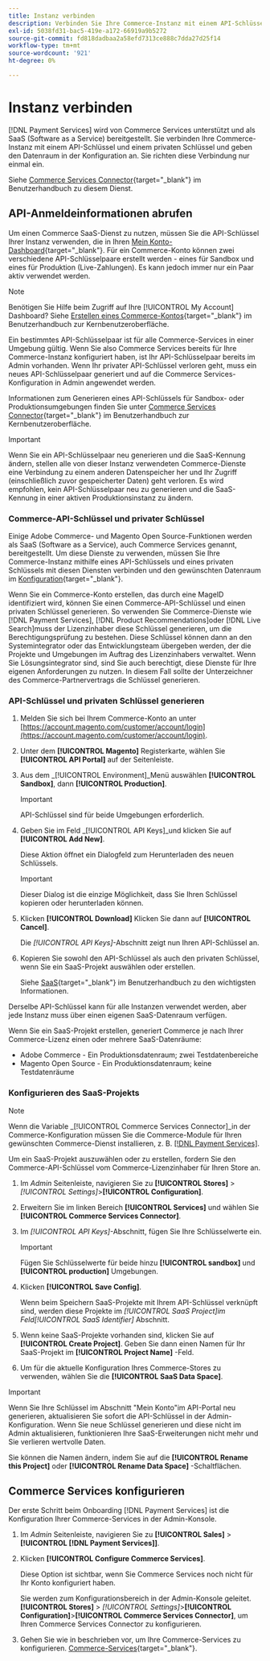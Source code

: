```yaml
---
title: Instanz verbinden
description: Verbinden Sie Ihre Commerce-Instanz mit einem API-Schlüssel und einem privaten Schlüssel und geben Sie den Datenraum in der Konfiguration an.
exl-id: 5038fd31-bac5-419e-a172-66919a9b5272
source-git-commit: fd818dadbaa2a58efd7313ce888c7dda27d25f14
workflow-type: tm+mt
source-wordcount: '921'
ht-degree: 0%

---
```


# Instanz verbinden

[!DNL Payment Services] wird von Commerce Services unterstützt und als SaaS (Software as a Service) bereitgestellt. Sie verbinden Ihre Commerce-Instanz mit einem API-Schlüssel und einem privaten Schlüssel und geben den Datenraum in der Konfiguration an. Sie richten diese Verbindung nur einmal ein.

Siehe [Commerce Services Connector](https://docs.magento.com/user-guide/system/saas.html){target=&quot;_blank&quot;} im Benutzerhandbuch zu diesem Dienst.

## API-Anmeldeinformationen abrufen

Um einen Commerce SaaS-Dienst zu nutzen, müssen Sie die API-Schlüssel Ihrer Instanz verwenden, die in Ihren [Mein Konto-Dashboard](https://account.magento.com/customer/account/login){target=&quot;_blank&quot;}. Für ein Commerce-Konto können zwei verschiedene API-Schlüsselpaare erstellt werden - eines für Sandbox und eines für Produktion (Live-Zahlungen). Es kann jedoch immer nur ein Paar aktiv verwendet werden.

>[!NOTE]
>
>Benötigen Sie Hilfe beim Zugriff auf Ihre [!UICONTROL My Account] Dashboard? Siehe [Erstellen eines Commerce-Kontos](https://docs.magento.com/user-guide/magento/magento-account-create.html){target=&quot;_blank&quot;} im Benutzerhandbuch zur Kernbenutzeroberfläche.

Ein bestimmtes API-Schlüsselpaar ist für alle Commerce-Services in einer Umgebung gültig. Wenn Sie also Commerce Services bereits für Ihre Commerce-Instanz konfiguriert haben, ist Ihr API-Schlüsselpaar bereits im Admin vorhanden. Wenn Ihr privater API-Schlüssel verloren geht, muss ein neues API-Schlüsselpaar generiert und auf die Commerce Services-Konfiguration in Admin angewendet werden.

Informationen zum Generieren eines API-Schlüssels für Sandbox- oder Produktionsumgebungen finden Sie unter [Commerce Services Connector](https://docs.magento.com/user-guide/system/saas.html){target=&quot;_blank&quot;} im Benutzerhandbuch zur Kernbenutzeroberfläche.

>[!IMPORTANT]
>
>Wenn Sie ein API-Schlüsselpaar neu generieren und die SaaS-Kennung ändern, stellen alle von dieser Instanz verwendeten Commerce-Dienste eine Verbindung zu einem anderen Datenspeicher her und Ihr Zugriff (einschließlich zuvor gespeicherter Daten) geht verloren. Es wird empfohlen, kein API-Schlüsselpaar neu zu generieren und die SaaS-Kennung in einer aktiven Produktionsinstanz zu ändern.

### Commerce-API-Schlüssel und privater Schlüssel

Einige Adobe Commerce- und Magento Open Source-Funktionen werden als SaaS (Software as a Service), auch Commerce Services genannt, bereitgestellt. Um diese Dienste zu verwenden, müssen Sie Ihre Commerce-Instanz mithilfe eines API-Schlüssels und eines privaten Schlüssels mit diesen Diensten verbinden und den gewünschten Datenraum im [Konfiguration](https://docs.magento.com/user-guide/configuration/services/saas.html){target=&quot;_blank&quot;}.

Wenn Sie ein Commerce-Konto erstellen, das durch eine MageID identifiziert wird, können Sie einen Commerce-API-Schlüssel und einen privaten Schlüssel generieren. So verwenden Sie Commerce-Dienste wie [!DNL Payment Services], [!DNL Product Recommendations]oder [!DNL Live Search]muss der Lizenzinhaber diese Schlüssel generieren, um die Berechtigungsprüfung zu bestehen. Diese Schlüssel können dann an den Systemintegrator oder das Entwicklungsteam übergeben werden, der die Projekte und Umgebungen im Auftrag des Lizenzinhabers verwaltet. Wenn Sie Lösungsintegrator sind, sind Sie auch berechtigt, diese Dienste für Ihre eigenen Anforderungen zu nutzen. In diesem Fall sollte der Unterzeichner des Commerce-Partnervertrags die Schlüssel generieren.

### API-Schlüssel und privaten Schlüssel generieren

1. Melden Sie sich bei Ihrem Commerce-Konto an unter [https://account.magento.com/customer/account/login](https://account.magento.com/customer/account/login).
1. Unter dem **[!UICONTROL Magento]** Registerkarte, wählen Sie **[!UICONTROL API Portal]** auf der Seitenleiste.
1. Aus dem _[!UICONTROL Environment]_Menü auswählen **[!UICONTROL Sandbox]**, dann **[!UICONTROL Production]**.

   >[!IMPORTANT]
   >
   >API-Schlüssel sind für beide Umgebungen erforderlich.

1. Geben Sie im Feld _[!UICONTROL API Keys]_und klicken Sie auf **[!UICONTROL Add New]**.

   Diese Aktion öffnet ein Dialogfeld zum Herunterladen des neuen Schlüssels.

   >[!IMPORTANT]
   >
   >Dieser Dialog ist die einzige Möglichkeit, dass Sie Ihren Schlüssel kopieren oder herunterladen können.

1. Klicken **[!UICONTROL Download]** Klicken Sie dann auf **[!UICONTROL Cancel]**.

   Die _[!UICONTROL API Keys]_-Abschnitt zeigt nun Ihren API-Schlüssel an.

1. Kopieren Sie sowohl den API-Schlüssel als auch den privaten Schlüssel, wenn Sie ein SaaS-Projekt auswählen oder erstellen.

   Siehe [SaaS](https://docs.magento.com/user-guide/system/saas.html){target=&quot;_blank&quot;} im Benutzerhandbuch zu den wichtigsten Informationen.

Derselbe API-Schlüssel kann für alle Instanzen verwendet werden, aber jede Instanz muss über einen eigenen SaaS-Datenraum verfügen.

Wenn Sie ein SaaS-Projekt erstellen, generiert Commerce je nach Ihrer Commerce-Lizenz einen oder mehrere SaaS-Datenräume:

* Adobe Commerce - Ein Produktionsdatenraum; zwei Testdatenbereiche
* Magento Open Source - Ein Produktionsdatenraum; keine Testdatenräume

### Konfigurieren des SaaS-Projekts

>[!NOTE]
>
>Wenn die Variable _[!UICONTROL Commerce Services Connector]_in der Commerce-Konfiguration müssen Sie die Commerce-Module für Ihren gewünschten Commerce-Dienst installieren, z. B. [[!DNL Payment Services]](install.md).

Um ein SaaS-Projekt auszuwählen oder zu erstellen, fordern Sie den Commerce-API-Schlüssel vom Commerce-Lizenzinhaber für Ihren Store an.

1. Im _Admin_ Seitenleiste, navigieren Sie zu **[!UICONTROL Stores]** > _[!UICONTROL Settings]_>**[!UICONTROL Configuration]**.
1. Erweitern Sie im linken Bereich **[!UICONTROL Services]** und wählen Sie **[!UICONTROL Commerce Services Connector]**.
1. Im _[!UICONTROL API Keys]_-Abschnitt, fügen Sie Ihre Schlüsselwerte ein.

   >[!IMPORTANT]
   >
   >Fügen Sie Schlüsselwerte für beide hinzu **[!UICONTROL sandbox]** und **[!UICONTROL production]** Umgebungen.

1. Klicken **[!UICONTROL Save Config]**.

   Wenn beim Speichern SaaS-Projekte mit Ihrem API-Schlüssel verknüpft sind, werden diese Projekte im _[!UICONTROL SaaS Project]_im Feld_[!UICONTROL SaaS Identifier]_ Abschnitt.

1. Wenn keine SaaS-Projekte vorhanden sind, klicken Sie auf **[!UICONTROL Create Project]**. Geben Sie dann einen Namen für Ihr SaaS-Projekt im **[!UICONTROL Project Name]** -Feld.
1. Um für die aktuelle Konfiguration Ihres Commerce-Stores zu verwenden, wählen Sie die **[!UICONTROL SaaS Data Space]**.

>[!IMPORTANT]
>
>Wenn Sie Ihre Schlüssel im Abschnitt &quot;Mein Konto&quot;im API-Portal neu generieren, aktualisieren Sie sofort die API-Schlüssel in der Admin-Konfiguration. Wenn Sie neue Schlüssel generieren und diese nicht im Admin aktualisieren, funktionieren Ihre SaaS-Erweiterungen nicht mehr und Sie verlieren wertvolle Daten.

Sie können die Namen ändern, indem Sie auf die **[!UICONTROL Rename this Project]** oder **[!UICONTROL Rename Data Space]** -Schaltflächen.

## Commerce Services konfigurieren

Der erste Schritt beim Onboarding [!DNL Payment Services] ist die Konfiguration Ihrer Commerce-Services in der Admin-Konsole.

1. Im _Admin_ Seitenleiste, navigieren Sie zu **[!UICONTROL Sales]** > **[!UICONTROL [!DNL Payment Services]]**.
1. Klicken **[!UICONTROL Configure Commerce Services]**.

   Diese Option ist sichtbar, wenn Sie Commerce Services noch nicht für Ihr Konto konfiguriert haben.

   Sie werden zum Konfigurationsbereich in der Admin-Konsole geleitet. **[!UICONTROL Stores]** > _[!UICONTROL Settings]_>**[!UICONTROL Configuration]**>**[!UICONTROL Commerce Services Connector]**, um Ihren Commerce Services Connector zu konfigurieren.

1. Gehen Sie wie in beschrieben vor, um Ihre Commerce-Services zu konfigurieren. [Commerce-Services](https://docs.magento.com/user-guide/system/saas.html#createsaasenv){target=&quot;_blank&quot;}.
